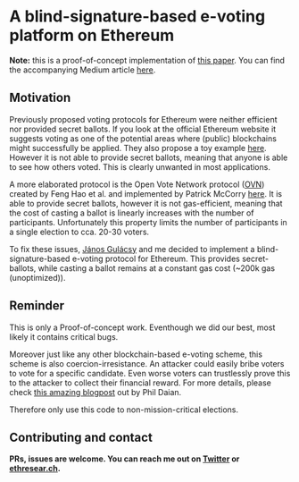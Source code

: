 # A blind-signature-based e-voting platform on Ethereum

**Note:** this is a proof-of-concept implementation of [this paper](https://eprint.iacr.org/2017/1043.pdf). You can find the accompanying Medium article [here](https://medium.com/coinmonks/implementing-an-e-voting-protocol-with-blind-signatures-on-ethereum-411e88af044a).

## Motivation
Previously proposed voting protocols for Ethereum were neither efficient nor provided secret ballots. If you look at the official Ethereum website it suggests voting as one of the potential areas where (public) blockchains might successfully be applied. They also propose a toy example [here](https://www.ethereum.org/dao). However it is not able to provide secret ballots, meaning that anyone is able to see how others voted. This is clearly unwanted in most applications. 

A more elaborated protocol is the Open Vote Network protocol ([OVN](http://homepages.cs.ncl.ac.uk/feng.hao/files/OpenVote_IET.pdf)) created by Feng Hao et al. and implemented by Patrick McCorry [here](https://eprint.iacr.org/2017/110). It is able to provide secret ballots, however it is not gas-efficient, meaning that the cost of casting a ballot is linearly increases with the number of participants. Unfortunately this property limits the number of participants in a single election to cca. 20-30 voters.

To fix these issues, [János Gulácsy](https://github.com/donfrigo) and me decided to implement a blind-signature-based e-voting protocol for Ethereum. This provides secret-ballots, while casting a ballot remains at a constant gas cost (~200k gas (unoptimized)). 

## Reminder
This is only a Proof-of-concept work. Eventhough we did our best, most likely it contains critical bugs.

Moreover just like any other blockchain-based e-voting scheme, this scheme is also coercion-irresistance. An attacker could easily bribe voters to vote for a specific candidate. Even worse voters can trustlessly prove this to the attacker to collect their financial reward. For more details, please check [this amazing blogpost](http://hackingdistributed.com/2018/07/02/on-chain-vote-buying/) out by Phil Daian.

Therefore only use this code to non-mission-critical elections.

## Contributing and contact       
**PRs, issues are welcome. You can reach me out on [Twitter](https://twitter.com/Istvan_A_Seres) or [ethresear.ch](https://ethresear.ch/u/seresistvan).**
